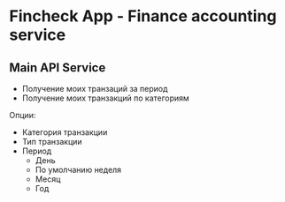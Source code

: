 # Fincheck App - Finance accounting service
## Main API Service

- Получение моих транзаций за период
- Получение моих транзакций по категориям

Опции:

- Категория транзакции
- Тип транзакции
- Период
  - День
  - По умолчанию неделя
  - Месяц
  - Год
